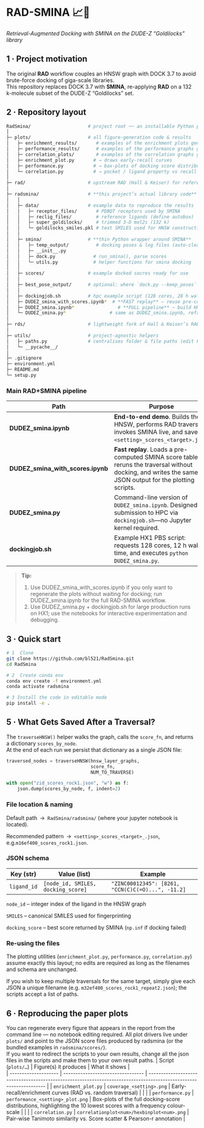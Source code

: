 # RAD-SMINA 📈🧬  
*Retrieval-Augmented Docking with SMINA on the DUDE-Z “Goldilocks” library*

## 1 · Project motivation
The original **RAD** workflow couples an HNSW graph with DOCK 3.7 to avoid brute-force docking of giga-scale libraries.  
This repository replaces DOCK 3.7 with **SMINA**, re-applying **RAD** on a 132 k-molecule subset of the DUDE-Z “Goldilocks” set.

## 2 · Repository layout
```bash
RadSmina/                     # project root ── an installable Python package
│
├─ plots/                     # all figure-generation code & results
│   ├─ enrichment_results/       # examples of the enrichment plots generated
│   ├─ performance_results/      # examples of the performance graphs generated
│   ├─ correlation_plots/        # examples of the correlation graphs generated
│   ├─ enrichment_plot.py       # → draws early-recall curves
│   ├─ performance.py           # → box-plots of docking score distributions
│   └─ correlation.py           # → pocket / ligand property vs recall
│
├─ rad/                       # upstream RAD (Hall & Keiser) for reference
│
├─ radsmina/                  # **this project’s actual library code**
│   │
│   ├─ data/                  # example data to reproduce the results
│   │   ├─ receptor_files/       # PDBQT receptors used by SMINA
│   │   ├─ reclig_files/         # reference ligands (define autobox)
│   │   ├─ super_goldilocks/     # trimmed 3-D mol2s (132 k)
│   │   └─ goldilocks_smiles.pkl # text SMILES used for HNSW construction
│   │
│   ├─ smina/                 # **thin Python wrapper around SMINA**
│   │   ├─ temp_output/          # docking poses & log files (auto-cleaned)
│   │   ├─ __init__.py
│   │   ├─ dock.py              # run_smina(), parse scores
│   │   └─ utils.py             # helper functions for smina docking
│   │
│   ├─ scores/                # example docked socres ready for use
│   │
│   ├─ best_pose_output/      # optional: where `dock.py --keep_poses` saves .mol2
│   │
│   ├─ dockingjob.sh          # hpc example script (128 cores, 28 h wall)
│   ├─ DUDEZ_smina_with_scores.ipynb*  # **FAST replay** – reuse pre-computed SMINA scores → traverse graph → emit JSONs for plotting
│   ├─ DUDEZ_smina.ipynb*                # **FULL pipeline** – build HNSW → RAD traversal → run SMINA docking on-the-fly → write score JSONs
│   └─ DUDEZ_smina.py*                # same as DUDEZ_smina.ipynb, refactored as a Python script for HPC batch jobs
│
├─ rds/                       # lightweight fork of Hall & Keiser’s RAD utilities
│
├─ utils/                     # project-agnostic helpers
│   ├─ paths.py               # centralises folder & file paths (edit here once)
│   └─ __pycache__/
│
├─ .gitignore
├─ environment.yml
├─ README.md
└─ setup.py
```
### **Main RAD+SMINA pipeline**
| Path                                 | Purpose                                                                                                                      |
| ------------------------------------ | ---------------------------------------------------------------------------------------------------------------------------- |
| **DUDEZ\_smina.ipynb**               | **End-to-end demo**. Builds the HNSW, performs RAD traversal, invokes SMINA live, and saves `<setting>_scores_<target>.json`.|
| **DUDEZ\_smina\_with\_scores.ipynb** | **Fast replay**. Loads a pre-computed SMINA score table, reruns the traversal without docking, and writes the same JSON output for the plotting scripts.    |
| **DUDEZ\_smina.py**                  | Command-line version of `DUDEZ_smina.ipynb`.  Designed for submission to HPC via `dockingjob.sh`—no Jupyter kernel required. |
| **dockingjob.sh**                    | Example HX1 PBS script: requests 128 cores, 12 h wall-time, and executes `python DUDEZ_smina.py`.                            |

> **Tip:**
> 1. Use DUDEZ_smina_with_scores.ipynb if you only want to regenerate the plots without waiting for docking; run DUDEZ_smina.ipynb for the full RAD-SMINA workflow.
> 2. Use DUDEZ_smina.py + dockingjob.sh for large production runs on HX1; use the notebooks for interactive experimentation and debugging.

## 3 · Quick start
```bash
# 1  Clone
git clone https://github.com/bl521/RadSmina.git
cd RadSmina

# 2  Create conda env
conda env create -f environment.yml
conda activate radsmina

# 3 Install the code in editable mode
pip install -e .
```

## 5 · What Gets Saved After a Traversal?
The `traverseHNSW()` helper walks the graph, calls the `score_fn`, and returns a dictionary `scores_by_node`.\
At the end of each run we persist that dictionary as a single JSON file:
```python
traversed_nodes = traverseHNSW(hnsw_layer_graphs,
                               score_fn,
                               NUM_TO_TRAVERSE)

with open("zid_scores_rock1.json", "w") as f:
    json.dump(scores_by_node, f, indent=2)
```
### File location & naming
Default path → `RadSmina/radsmina/` (where your jupyter notebook is located).

Recommended pattern → `<setting>_scores_<target>_.json`, e.g.`m16ef400_scores_rock1.json`.

### JSON schema
| Key (str)   | Value (list)                       | Example                                           |
| ----------- | ---------------------------------- | ------------------------------------------------- |
| `ligand_id` | `[node_id, SMILES, docking_score]` | `"ZINC00012345": [8261, "CCN(C)C(=O)...", -11.2]` |

`node_id` – integer index of the ligand in the HNSW graph

`SMILES` – canonical SMILES used for fingerprinting

`docking_score` – best score returned by SMINA (`np.inf` if docking failed)

### Re-using the files
The plotting utilities (`enrichment_plot.py`, `performance.py`,
`correlation.py`) assume exactly this layout; no edits are required as
long as the filenames and schema are unchanged.

If you wish to keep multiple traversals for the same target, simply give
each JSON a unique filename (e.g. `m32ef400_scores_rock1_repeat2.json`);
the scripts accept a list of paths.


## 6 · Reproducing the paper plots
You can regenerate every figure that appears in the report from the command line — no notebook editing required.
All plot drivers live under `plots/` and point to the JSON score files produced by radsmina (or the bundled examples in `radsmina/scores/`).\
If you want to redirect the scripts to your own results, change all the json files in the scripts and make them to your own result paths.
| Script (`plots/…`)   | Figure(s) it produces             | What it shows                                                                                                      |        
| -------------------- | --------------------------------- | ------------------------------------------------------------------------------------------------------------------ | 
| `enrichment_plot.py` | `coverage_<setting>.png`          | Early-recall/enrichment curves (RAD vs. random traversal)                                                          |        |                                |
| `performance.py`     | `performance_<setting>_plot.png` | Box-plots of the full docking-score distributions, highlighting the 10 lowest scores with a frequency colour-scale  |        |                                |
| `correlation.py`     | `correlationplot<num>/hexbinplot<num>.png`          | Pair-wise Tanimoto similarity vs. Score scatter & Pearson-r annotation                           |



